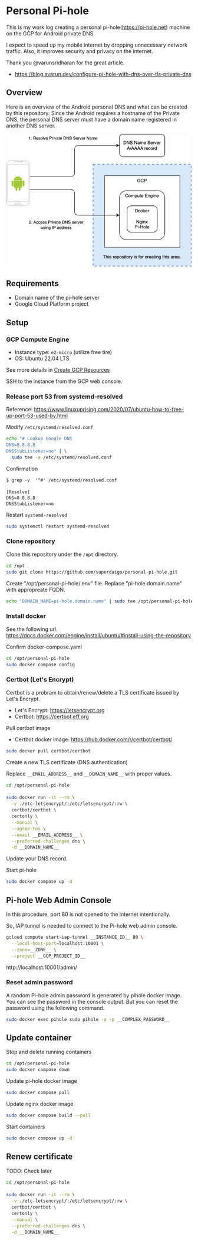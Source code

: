# Personal Pi-hole

This is my work log creating a personal pi-hole(https://pi-hole.net) machine on the GCP for Android private DNS.

I expect to speed up my mobile internet by dropping unnecessary network traffic.
Also, it improves security and privacy on the internet.

Thank you @varunsridharan for the great article.

- https://blog.svarun.dev/configure-pi-hole-with-dns-over-tls-private-dns

## Overview

Here is an overview of the Android personal DNS and what can be created by this repository.
Since the Android requires a hostname of the Private DNS, the personal DNS server must have a domain name registered in another DNS server.

![](personal-pi-hole.drawio.png)


## Requirements

- Domain name of the pi-hole server
- Google Cloud Platform project

## Setup

### GCP Compute Engine

- Instance type: `e2-micro` (utilize free tire)
- OS: Ubuntu 22.04 LTS

See more details in [Create GCP Resources](create-gcp-resources.md)

SSH to the instance from the GCP web console.

### Release port 53 from systemd-resolved

Reference: https://www.linuxuprising.com/2020/07/ubuntu-how-to-free-up-port-53-used-by.html

Modify `/etc/systemd/resolved.conf`

``` bash
echo "# Lookup Google DNS
DNS=8.8.8.8
DNSStubListener=no" | \
  sudo tee -a /etc/systemd/resolved.conf
```

Confirmation

```shell
$ grep -v  '^#' /etc/systemd/resolved.conf

[Resolve]
DNS=8.8.8.8
DNSStubListener=no
```

Restart `systemd-resolved`

```bash
sudo systemctl restart systemd-resolved
```

### Clone repository

Clone this repository under the `/opt` directory.

```bash
cd /opt
sudo git clone https://github.com/superdaigo/personal-pi-hole.git
```

Create "/opt/personal-pi-hole/.env" file.
Replace "pi-hole.domain.name" with appropreate FQDN.

``` bash
echo "DOMAIN_NAME=pi-hole.domain.name" | sudo tee /opt/personal-pi-hole/.env
```

### Install docker

See the following url.
https://docs.docker.com/engine/install/ubuntu/#install-using-the-repository


Confirm docker-compose.yaml

``` bash
cd /opt/personal-pi-hole
sudo docker compose config
```

### Certbot (Let's Encrypt)

Certbot is a probram to obtain/renew/delete a TLS certificate issued by Let's Encrypt.

- Let's Encrypt: https://letsencrypt.org
- Certbot: https://certbot.eff.org

Pull certbot image
- Certbot docker image: https://hub.docker.com/r/certbot/certbot/

``` bash
sudo docker pull certbot/certbot
```

Create a new TLS certificate (DNS authentication)

Replace `__EMAIL_ADDRESS__` and `__DOMAIN_NAME__` with proper values.

``` bash
cd /opt/personal-pi-hole

sudo docker run -it --rm \
  -v ./etc-letsencrypt/:/etc/letsencrypt/:rw \
  certbot/certbot \
  certonly \
  --manual \
  --agree-tos \
  --email __EMAIL_ADDRESS__ \
  --preferred-challenges dns \
  -d __DOMAIN_NAME__
```

Update your DNS record.

Start pi-hole

```bash
sudo docker compose up -d
```

## Pi-hole Web Admin Console

In this procedure, port 80 is not opened to the internet intentionally.

So, IAP tunnel is needed to connect to the Pi-hole web admin console.

```bash
gcloud compute start-iap-tunnel __INSTANCE_ID__ 80 \
  --local-host-port=localhost:10001 \
  --zone=__ZONE__ \
  --project __GCP_PROJECT_ID__
```

http://localhost:10001/admin/

### Reset admin password

A random Pi-hole admin password is generated by pihole docker image.
You can see the password in the console output. But you can reset the password using the following command.

```bash
sudo docker exec pihole sudo pihole -a -p __COMPLEX_PASSWORD__
```

## Update container

Stop and delete running containers

``` bash
cd /opt/personal-pi-hole
sudo docker compose down
```

Update pi-hole docker image

``` bash
sudo docker compose pull
```

Update nginx docker image

``` bash
sudo docker compose build --pull
```

Start containers

``` bash
sudo docker compose up -d
```

## Renew certificate

TODO: Check later

``` bash
cd /opt/personal-pi-hole

sudo docker run -it --rm \
  -v ./etc-letsencrypt/:/etc/letsencrypt/:rw \
  certbot/certbot \
  certonly \
  --manual \
  --preferred-challenges dns \
  -d __DOMAIN_NAME__
```
